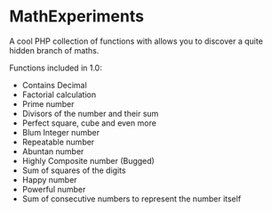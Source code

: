 # MathExperiments
A cool PHP collection of functions with allows you to discover a quite hidden branch of maths.

Functions included in 1.0:
* Contains Decimal
* Factorial calculation
* Prime number
* Divisors of the number and their sum
* Perfect square, cube and even more
* Blum Integer number
* Repeatable number
* Abuntan number
* Highly Composite number (Bugged)
* Sum of squares of the digits
* Happy number
* Powerful number
* Sum of consecutive numbers to represent the number itself
